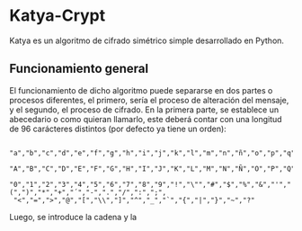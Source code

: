 # Katya-Crypt

Katya es un algoritmo de cifrado simétrico simple desarrollado en Python.

## Funcionamiento general

El funcionamiento de dicho algoritmo puede separarse en dos partes o procesos diferentes, el primero, sería el proceso de alteración del mensaje, y el segundo, el proceso de cifrado. En la primera parte, se establece un abecedario o como quieran llamarlo, este deberá contar con una longitud de 96 carácteres distintos (por defecto ya tiene un orden):

```
 "a","b","c","d","e","f","g","h","i","j","k","l","m","n","ñ","o","p","q","r","s","t","u","v","w","x","y","z",
 "A","B","C","D","E","F","G","H","I","J","K","L","M","N","Ñ","O","P","Q","R","S","T","U","V","W","X","Y","Z",
 "0","1","2","3","4","5","6","7","8","9","!","\"","#","$","%","&","'","(",")","*","+","´","-",".","/",":",";",
 "<","=",">","@","[","\\","]","^","_","`","{","|","}","~","?"
```
Luego, se introduce la cadena y la 
